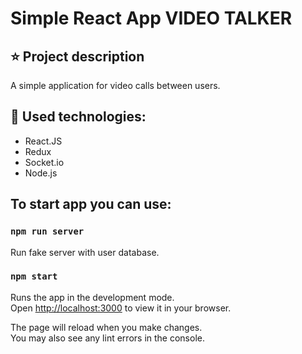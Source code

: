 # Simple React App VIDEO TALKER

## :star: Project description
A simple application for video calls between users.

## :hammer: Used technologies:

- React.JS
- Redux
- Socket.io
- Node.js

## To start app you can use:

### `npm run server`
Run fake server with user database.

### `npm start`

Runs the app in the development mode.\
Open [http://localhost:3000](http://localhost:3000) to view it in your browser.

The page will reload when you make changes.\
You may also see any lint errors in the console.
